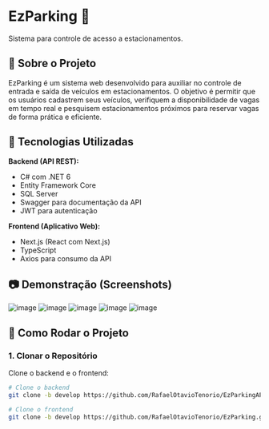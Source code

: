 # EzParking 🚗
Sistema para controle de acesso a estacionamentos.

## 📌 Sobre o Projeto  
EzParking é um sistema web desenvolvido para auxiliar no controle de entrada e saída de veículos em estacionamentos. O objetivo é permitir que os usuários cadastrem seus veículos, verifiquem a disponibilidade de vagas em tempo real e pesquisem estacionamentos próximos para reservar vagas de forma prática e eficiente.

## 🚀 Tecnologias Utilizadas

**Backend (API REST):**
- C# com .NET 6  
- Entity Framework Core  
- SQL Server  
- Swagger para documentação da API  
- JWT para autenticação  

**Frontend (Aplicativo Web):**
- Next.js (React com Next.js)
- TypeScript  
- Axios para consumo da API  

## 📷 Demonstração (Screenshots)  
![image](https://github.com/user-attachments/assets/0fc5ad9d-22a3-414d-8362-b794ff3ba975)
![image](https://github.com/user-attachments/assets/f30cf597-a21f-4828-a95e-930763bb0f40)
![image](https://github.com/user-attachments/assets/1df3080a-9f75-4d85-aa62-f9f4ffca0cd5)
![image](https://github.com/user-attachments/assets/43739b16-fbb9-4abc-8bdc-0d8512dc2be6)
![image](https://github.com/user-attachments/assets/9ff3de0a-1f31-405e-bd86-175211cf12c2)

## 📂 Como Rodar o Projeto  

### 1. Clonar o Repositório  
Clone o backend e o frontend:  
```bash
# Clone o backend
git clone -b develop https://github.com/RafaelOtavioTenorio/EzParkingAPI.git  

# Clone o frontend
git clone -b develop https://github.com/RafaelOtavioTenorio/EzParking.git  
